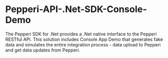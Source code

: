 # Pepperi-API-.Net-SDK-Console-Demo
The Pepperi SDK for .Net provides a .Net native interface to the Pepperi RESTful API. This solution includes Console App Demo that generates fake data and simulates the entire integration process - data upload to Pepperi and get data updates from Pepperi.
